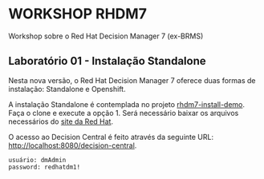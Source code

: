 
# WORKSHOP RHDM7
Workshop sobre o Red Hat Decision Manager 7 (ex-BRMS)

## Laboratório 01 - Instalação Standalone
Nesta nova versão, o Red Hat Decision Manager 7 oferece duas formas de instalação: Standalone e Openshift.

A instalação Standalone é contemplada no projeto [rhdm7-install-demo](https://github.com/jbossdemocentral/rhdm7-install-demo). Faça o clone e execute a opção 1. Será necessário baixar os arquivos necessários do [site da Red Hat](https://access.redhat.com).

O acesso ao Decision Central é feito através da seguinte URL: [http://localhost:8080/decision-central](http://localhost:8080/decision-central).

```
usuário: dmAdmin
password: redhatdm1!
```
